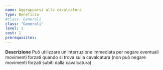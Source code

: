 ```yaml
---
name: Aggrapparsi alla cavalcatura
type: Beneficio
#class: Generali
class: "Generali"
level: 1
cost: 1
prerequisites:
---
```


**Descrizione**
Può utilizzare un’interruzione immediata per negare eventuali movimenti
forzati quando si trova sulla cavalcatura (non può negare movimenti forzati
subiti dalla cavalcatura)